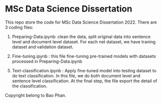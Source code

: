 # MSc Data Science Dissertation

This repo store the code for MSc Data Science Dissertation 2022. There are 3 coding files:
1. Preparing-Data.ipynb: clean the data, split original data into sentence level and document level dataset. For each net dataset, we have traning dataset and validation dataset.

2. Fine-tuning.ipynb : this file fine-tuning pre-trained models with datasets processed in Preparing-Data.ipynb

3. Text-classification.ipynb : Apply fine-tuned model into testing dataset to do text classification. In this file, we do both document level and sentence level classification. At the final step, the file export the detail of the classification.

Copyright belong to Bao Phan.
